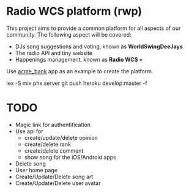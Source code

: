 # Radio WCS platform (rwp)

This project aims to provide a common platform for all aspects of our community.
The following aspect will be covered:

* DJs song suggestions and voting, known as **WorldSwingDeeJays**
* The radio API and tiny website
* Happenings management, known as **Radio WCS +**


Use [acme_bank](https://github.com/wojtekmach/acme_bank) app as an example to create the platform.

iex -S mix phx.server
git push heroku develop:master -f

# TODO

* Magic link for authentification
* Use api for
  * create/update/delete opinion
  * create/delete rank
  * create/delete comment
  * show song for the iOS/Android apps
* Delete song
* User home page
* Create/Update/Delete song art
* Create/Update/Delete user avatar
